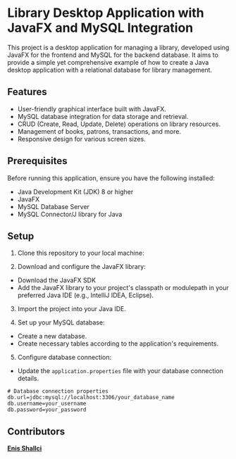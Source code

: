 # Library Desktop Application with JavaFX and MySQL Integration

This project is a desktop application for managing a library, developed using JavaFX for the frontend and MySQL for the backend database. It aims to provide a simple yet comprehensive example of how to create a Java desktop application with a relational database for library management.
## Features

- User-friendly graphical interface built with JavaFX.
- MySQL database integration for data storage and retrieval.
- CRUD (Create, Read, Update, Delete) operations on library resources.
- Management of books, patrons, transactions, and more.
- Responsive design for various screen sizes.

## Prerequisites

Before running this application, ensure you have the following installed:

- Java Development Kit (JDK) 8 or higher
- JavaFX
- MySQL Database Server
- MySQL Connector/J library for Java

## Setup

1. Clone this repository to your local machine:

2. Download and configure the JavaFX library:
- Download the JavaFX SDK
- Add the JavaFX library to your project's classpath or modulepath in your preferred Java IDE (e.g., IntelliJ IDEA, Eclipse).

3. Import the project into your Java IDE.

4. Set up your MySQL database:
- Create a new database.
- Create necessary tables according to the application's requirements.

5. Configure database connection:
- Update the `application.properties` file with your database connection details.

```properties
# Database connection properties
db.url=jdbc:mysql://localhost:3306/your_database_name
db.username=your_username
db.password=your_password

```

## Contributors
<b>[Enis Shallci](https://github.com/enisshallci)</b>

